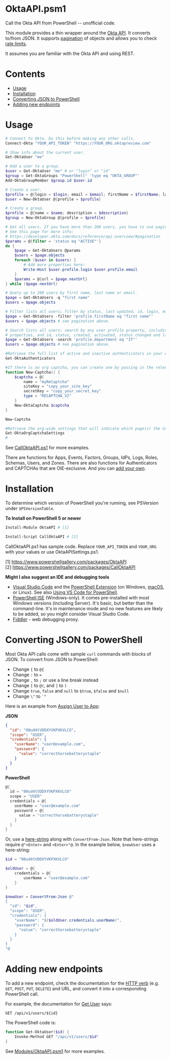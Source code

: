 # OktaAPI.psm1
Call the Okta API from PowerShell -- unofficial code.

This module provides a thin wrapper around the [Okta API](https://developer.okta.com/docs/reference/). It converts to/from JSON. It supports [pagination](https://developer.okta.com/docs/reference/api-overview/#pagination) of objects and allows you to check [rate limits](https://developer.okta.com/docs/reference/rate-limits/).

It assumes you are familiar with the Okta API and using REST.

# Contents
- [Usage](#usage)
- [Installation](#installation)
- [Converting JSON to PowerShell](#converting-json-to-powershell)
- [Adding new endpoints](#adding-new-endpoints)

# Usage
```powershell
# Connect to Okta. Do this before making any other calls.
Connect-Okta "YOUR_API_TOKEN" "https://YOUR_ORG.oktapreview.com"

# Show info about the current user.
Get-OktaUser "me"

# Add a user to a group.
$user = Get-OktaUser "me" # or "login" or "id"
$group = Get-OktaGroups "PowerShell" 'type eq "OKTA_GROUP"'
Add-OktaGroupMember $group.id $user.id

# Create a user.
$profile = @{login = $login; email = $email; firstName = $firstName; lastName = $lastName}
$user = New-OktaUser @{profile = $profile}

# Create a group.
$profile = @{name = $name; description = $description}
$group = New-OktaGroup @{profile = $profile}

# Get all users. If you have more than 200 users, you have to use pagination.
# See this page for more info:
# https://developer.okta.com/docs/reference/api-overview/#pagination
$params = @{filter = 'status eq "ACTIVE"'}
do {
    $page = Get-OktaUsers @params
    $users = $page.objects
    foreach ($user in $users) {
        # Add more properties here:
        Write-Host $user.profile.login $user.profile.email
    }
    $params = @{url = $page.nextUrl}
} while ($page.nextUrl)

# Query up to 200 users by first name, last name or email.
$page = Get-OktaUsers -q "first name"
$users = $page.objects

# Filter lists all users; filter by status, last updated, id, login, email, first name or last name.
$page = Get-OktaUsers -filter 'profile.firstName eq "first name"'
$users = $page.objects # see pagination above.

# Search lists all users; search by any user profile property, including custom-defined
# properties, and id, status, created, activated, status changed and last updated.
$page = Get-OktaUsers -search 'profile.department eq "IT"'
$users = $page.objects # see pagination above.

#Retrieve the full list of active and inactive authenticators in your org.
Get-OktaAuthenticators

#If there is no org captcha, you can create one by passing in the relevant parameters.
function New-Captcha() {
    $captcha = @{
        name = "myReCaptcha"
        siteKey = "copy_your_site_key"
        secretKey = "copy_your_secret_key"
        type = "RECAPTCHA_V2"
    }
    New-OktaCaptcha $captcha
}

New-Captcha

#Retrieve the org-wide settings that will indicate which page(s) the CAPTCHA is enabled for (sign-in, self-service registration, or self-service password recovery).
Get-OktaOrgCaptchaSettings
#
```

See [CallOktaAPI.ps1](CallOktaAPI.ps1) for more examples.

There are functions for Apps, Events, Factors, Groups, IdPs, Logs, Roles, Schemas, Users, and Zones. There are also functions for Authenticators and CAPTCHAs that are OIE-exclusive. And you can [add your own](#adding-new-endpoints).

# Installation
To determine which version of PowerShell you're running, see PSVersion under `$PSVersionTable`.

**To Install on PowerShell 5 or newer**

```powershell
Install-Module OktaAPI # [1]

Install-Script CallOktaAPI # [2]
```
CallOktaAPI.ps1 has sample code. Replace `YOUR_API_TOKEN` and `YOUR_ORG` with your values or use OktaAPISettings.ps1.

[1] https://www.powershellgallery.com/packages/OktaAPI <br>
[2] https://www.powershellgallery.com/packages/CallOktaAPI


**Might I also suggest an IDE and debugging tools**

- [Visual Studio Code](https://code.visualstudio.com) and the [PowerShell Extension](https://code.visualstudio.com/docs/languages/powershell) (on Windows, [macOS](https://docs.microsoft.com/en-us/powershell/scripting/install/installing-powershell-core-on-macos), or Linux). See also [Using VS Code for PowerShell](https://docs.microsoft.com/en-us/powershell/scripting/components/vscode/using-vscode).
- [PowerShell ISE](https://docs.microsoft.com/en-us/powershell/scripting/components/ise/introducing-the-windows-powershell-ise) (Windows-only). It comes pre-installed with most Windows versions (including Server). It's basic, but better than the command-line. It's in maintenance mode and no new features are likely to be added, so you might consider Visual Studio Code.
- [Fiddler](https://www.telerik.com/download/fiddler) - web debugging proxy.

# Converting JSON to PowerShell
Most Okta API calls come with sample `curl` commands with blocks of JSON. To convert from JSON to PowerShell:
* Change `{` to `@{`
* Change `:` to `=`
* Change `,` to `;` or use a line break instead
* Change `[` to `@(`, and `]` to `)`
* Change `true`, `false` and `null` to `$true`, `$false` and `$null`
* Change `\"` to `` `" ``

Here is an example from [Assign User to App](https://developer.okta.com/docs/reference/api/apps/#assign-user-to-application-for-sso):

**JSON**
```json
{
  "id": "00ud4tVDDXYVKPXKVLCO",
  "scope": "USER",
  "credentials": {
    "userName": "user@example.com",
    "password": {
      "value": "correcthorsebatterystaple"
    }
  }
}
```

**PowerShell**
```powershell
@{
  id = "00ud4tVDDXYVKPXKVLCO"
  scope = "USER"
  credentials = @{
    userName = "user@example.com"
    password = @{
      value = "correcthorsebatterystaple"
    }
  }
}
```

Or, use a [here-string](https://docs.microsoft.com/en-us/powershell/module/microsoft.powershell.core/about/about_quoting_rules?view=powershell-7.1#here-strings) 
along with `ConvertFrom-Json`. Note that here-strings require `@"<Enter>` and `<Enter>"@`. In the example below, `$newUser` uses a here-string:

```powershell
$id = "00ud4tVDDXYVKPXKVLCO"

$oldUser = @{
    credentials = @{
        userName = "user@example.com"
    }
}

$newUser = ConvertFrom-Json @"
{
  "id": "$id",
  "scope": "USER",
  "credentials": {
    "userName": "$($oldUser.credentials.userName)",
    "password": {
      "value": "correcthorsebatterystaple"
    }
  }
}
"@
```

# Adding new endpoints
To add a new endpoint, check the documentation for the [HTTP verb](https://developer.okta.com/docs/reference/api-overview/#http-verbs) (e.g. `GET`, `POST`, `PUT`, `DELETE`) and URL, and convert it into a corresponding PowerShell call.

For example, the documentation for [Get User](https://developer.okta.com/docs/reference/api/users/#get-user) says:
```
GET /api/v1/users/${id}
```

The PowerShell code is:
```powershell
function Get-OktaUser($id) {
    Invoke-Method GET "/api/v1/users/$id"
}
```

See [Modules/OktaAPI.psm1](Modules/OktaAPI.psm1) for more examples.
